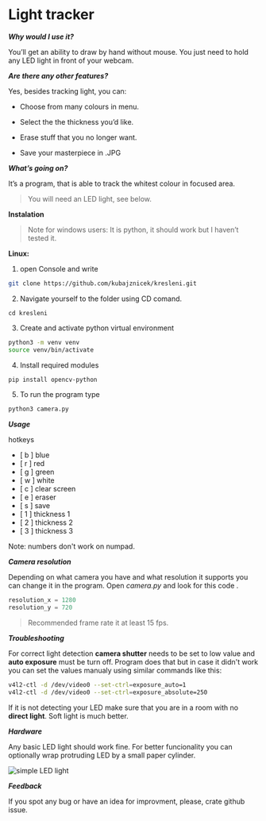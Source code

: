 # Light tracker



***Why would I use it?***

You’ll get an ability to draw by hand without mouse. You just need to
hold any LED light in front of your webcam.

***Are there any other features?***

Yes, besides tracking light, you can:

* Choose from many colours in menu.

* Select the the thickness you’d like.

* Erase stuff that you no longer want.

* Save your masterpiece in .JPG

***What’s going on?***

It’s a program, that is able to track the whitest colour in focused
area.

>You will need an LED light, see below.

**Instalation**

> Note for windows users: It is python, it should work but I haven’t tested it.

**Linux:**

1. open Console and write
```bash
git clone https://github.com/kubajznicek/kresleni.git
```

2.  Navigate yourself to the folder using CD comand.

```
cd kresleni
```
3. Create and activate python virtual environment

```bash
python3 -m venv venv
source venv/bin/activate
```
4. Install required modules

```bash
pip install opencv-python
```

5. To run the program type 
```bash
python3 camera.py
```

***Usage***

hotkeys

- [ b ] blue
- [ r ] red
- [ g ] green
- [ w ] white
- [ c ] clear screen
- [ e ] eraser
- [ s ] save
- [ 1 ] thickness 1
- [ 2 ] thickness 2
- [ 3 ] thickness 3

Note: numbers don't work on numpad.

***Camera resolution***

Depending on what camera you have and what resolution it supports you can change it in the program. Open _camera.py_ and look for this code .
```python
resolution_x = 1280
resolution_y = 720
```
> Recommended frame rate it at least 15 fps.

***Troubleshooting***

For correct light detection **camera shutter** needs to be set to low value and **auto exposure** must be turn off. Program does that but in case it didn't work you can set the values manualy using similar commands like this:
```bash
v4l2-ctl -d /dev/video0 --set-ctrl=exposure_auto=1
v4l2-ctl -d /dev/video0 --set-ctrl=exposure_absolute=250
```

If it is not detecting your LED make sure that you are in a room with no **direct light**. Soft light is much better.

***Hardware***

Any basic LED light should work fine. For better funcionality you can optionally wrap protruding LED by a small paper cylinder.

![simple LED light](https://zlepsovak.cz/1-large_default/led-klicenka-cerna.jpg "simple LED light")


***Feedback***

If you spot any bug or have an idea for improvment, please, crate github issue.